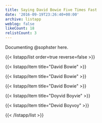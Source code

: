 ```yaml
---
title: Saying David Bowie Five Times Fast
date: '2016-09-19T23:26:40+00:00'
archive: listapp
weblog: false
likeCount: 18
relistCount: 3
---
```


Documenting @sophster here.

<!--more-->

{{< listapp/list order=true reverse=false >}}

   {{< listapp/item title="David Bowie" >}}

   {{< listapp/item title="David Bowie" >}}

   {{< listapp/item title="David Bowie" >}}

   {{< listapp/item title="Doyvid Boyvie" >}}

   {{< listapp/item title="Devid Boyvoy" >}}

{{< /listapp/list >}}

